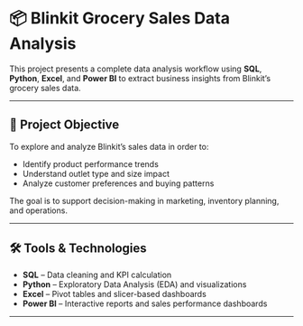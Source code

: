 # 📦 Blinkit Grocery Sales Data Analysis

This project presents a complete data analysis workflow using **SQL**, **Python**, **Excel**, and **Power BI** to extract business insights from Blinkit’s grocery sales data.

---

## 🎯 Project Objective

To explore and analyze Blinkit’s sales data in order to:

- Identify product performance trends  
- Understand outlet type and size impact  
- Analyze customer preferences and buying patterns  

The goal is to support decision-making in marketing, inventory planning, and operations.

---

## 🛠️ Tools & Technologies

- **SQL** – Data cleaning and KPI calculation  
- **Python** – Exploratory Data Analysis (EDA) and visualizations  
- **Excel** – Pivot tables and slicer-based dashboards  
- **Power BI** – Interactive reports and sales performance dashboards

---



